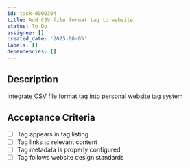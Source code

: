 ```yaml
---
id: task-0000304
title: Add CSV file format tag to website
status: To Do
assignee: []
created_date: '2025-08-05'
labels: []
dependencies: []
---
```


## Description

Integrate CSV file format tag into personal website tag system

## Acceptance Criteria

- [ ] Tag appears in tag listing
- [ ] Tag links to relevant content
- [ ] Tag metadata is properly configured
- [ ] Tag follows website design standards
